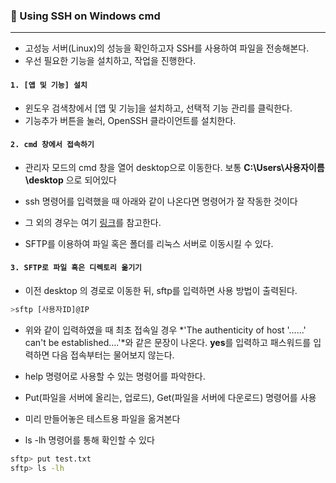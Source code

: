 ### 🚀 Using SSH on Windows cmd

---

- 고성능 서버(Linux)의 성능을 확인하고자 SSH를 사용하여 파일을 전송해본다.
- 우선 필요한 기능을 설치하고, 작업을 진행한다.



#### `1. [앱 및 기능] 설치`

- 윈도우 검색창에서 [앱 및 기능]을 설치하고, 선택적 기능 관리를 클릭한다.
- 기능추가 버튼을 눌러, OpenSSH 클라이언트를 설치한다.



#### `2. cmd 창에서 접속하기`

- 관리자 모드의 cmd 창을 열어 desktop으로 이동한다. 보통 **C:\Users\사용자이름\desktop** 으로 되어있다

- ssh 명령어를 입력했을 때 아래와 같이 나온다면 명령어가 잘 작동한 것이다
- 그 외의 경우는 여기 [링크](https://whitewing4139.tistory.com/6)를 참고한다.
- SFTP를 이용하여 파일 혹은 폴더를 리눅스 서버로 이동시킬 수 있다.



#### `3. SFTP로 파일 혹은 디렉토리 옮기기`

- 이전 desktop 의 경로로 이동한 뒤, sftp를 입력하면 사용 방법이 출력된다.

``` bash
>sftp [사용자ID]@IP
```

- 위와 같이 입력하였을 때 최초 접속일 경우 *'The authenticity of host '......' can't be established....'*와 같은 문장이 나온다. **yes**를 입력하고 패스워드를 입력하면 다음 접속부터는 물어보지 않는다.
- help 명령어로 사용할 수 있는 명령어를 파악한다.

- Put(파일을 서버에 올리는, 업로드), Get(파일을 서버에 다운로드) 명령어를 사용
- 미리 만들어놓은 테스트용 파일을 옮겨본다
- ls -lh 명령어를 통해 확인할 수 있다

``` bash
sftp> put test.txt
sftp> ls -lh
```

